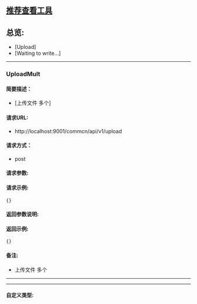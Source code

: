 

## [推荐查看工具](https://www.iminho.me/)

## 总览:
- [Upload]
- [Waiting to write...]

--------------------

### UploadMult

#### 简要描述：

- [上传文件 多个]

#### 请求URL:

- http://localhost:9001/commcn/api/v1/upload

#### 请求方式：

- post

#### 请求参数:


#### 请求示例:
```
{}
```

#### 返回参数说明:


#### 返回示例:
	
```
{}
```

#### 备注:

- 上传文件 多个
	

--------------------
--------------------

#### 自定义类型:


